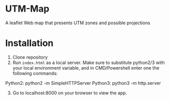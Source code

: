 # UTM-Map
A leaflet Web map that presents UTM zones and possible projections

# Installation

1) Clone repository
2) Run `index.html` as a local server. Make sure to substitute python2/3 with your local environment variable, and in CMD/Powershell enter one the following commands:

Python2: python2 -m SimpleHTTPServer
Python3: python3 -m http.server

3) Go to localhost:8000 on your browser to view the app.
